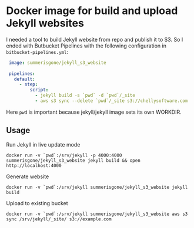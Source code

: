# Docker image for build and upload Jekyll websites

I needed a tool to build Jekyll website from repo and publish it to S3.
So I ended with Butbucket Pipelines with the following configuration in `bitbucket-pipelines.yml`:

```yaml
 image: summerisgone/jekyll_s3_website
 
 pipelines:
   default:
     - step:
         script:
           - jekyll build -s `pwd` -d `pwd`/_site
           - aws s3 sync --delete `pwd`/_site s3://chellysoftware.com
```

Here ``pwd`` is important because jekyll/jekyll image sets its own WORKDIR.

## Usage

Run Jekyll in live update mode

    docker run -v `pwd`:/srv/jekyll -p 4000:4000 summerisgone/jekyll_s3_website jekyll build && open http://localhost:4000


Generate website

    docker run -v `pwd`:/srv/jekyll summerisgone/jekyll_s3_website jekyll build

Upload to existing bucket

    docker run -v `pwd`:/srv/jekyll summerisgone/jekyll_s3_website aws s3 sync /srv/jekyll/_site/ s3://example.com
